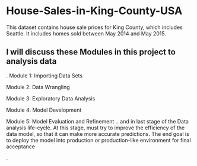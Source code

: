 # House-Sales-in-King-County-USA

This dataset contains house sale prices for King County, which includes Seattle. It includes homes sold between May 2014 and May 2015.

## I will discuss these Modules in this project to analysis data
.
Module 1: Importing Data Sets

Module 2: Data Wrangling

Module 3: Exploratory Data Analysis

Module 4: Model Development

Module 5: Model Evaluation and Refinement
..
and in last stage of the Data analysis life-cycle. At this stage, must try to improve the efficiency of the data model, so that it can make more accurate predictions. The end goal is to deploy the model into production or production-like environment for final acceptance



.
